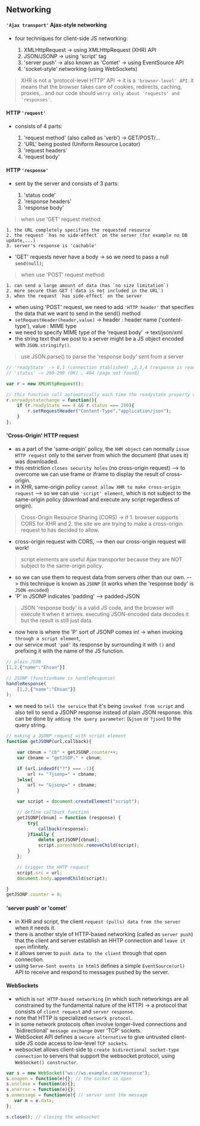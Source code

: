 ## Networking

#### `'Ajax transport'` Ajax-style networking

* four techniques for client-side JS networking:

    1. XMLHttpRequest -> using XMLHttpRequest (XHR) API
    2. JSON/JSONP -> using 'script' tag
    3. 'server push' -> also known as 'Comet' -> using EventSource API
    4. 'socket-style' networking (using WebSockets)

> XHR is not a 'protocol-level HTTP' API -> it is a `'browser-level' API`. it means that the browser takes care of cookies, redirects, caching, proxies,.. and our code should `worry only about 'requests' and 'responses'`.

#### HTTP `'request'`

* consists of 4 parts:

    1. 'request method' (also called as 'verb') -> GET/POST/...
    2. 'URL' being posted (Uniform Resource Locator)
    3. 'request headers'
    4. 'request body'

#### HTTP `'response'`

* sent by the server and consists of 3 parts:

    1. 'status code'
    2. 'response headers'
    3. 'response body'

> when use 'GET' request method:

    1. the URL completely specifies the requested resource
    2. the request `has no side-effect` on the server (for example no DB update,...)
    3. server's response is 'cachable'

* 'GET' requests never have a body -> so we need to pass a null `send(null)`;

> when use 'POST' request method:

    1. can send a large amount of data (has `no size limitation`)
    2. more secure than GET (`data is not included in the URL`)
    3. when the request `has side-effect` on the server

* when using 'POST' request, we need to add `'HTTP header'` that specifies the data that we want to send in the send() method
* `setRequestHeader(header,value)` -> header : header name ('content-type'), value : MIME type
* we need to specify MIME type of the 'request body' -> text/json/xml
* the string text that we post to a server might be a JS object encoded with `JSON.stringify()`.

> use JSON.parse() to parse the 'response body' sent from a server

```js
// 'readyState' -> 0,1 (connection stablished) ,2,3,4 (response is ready)
// 'status' -> 200-299 (OK) , 404 (page not found)

var r = new XMLHttpRequest();

// this function call automatically each time the readystate property changes
r.onreadystatechange = function(){
    if (r.readyState === 4 && r.status === 200){
        r.setRequestHeader("Content-Type","application/json");
    }
};
```

#### 'Cross-Origin' HTTP request

* as a part of the 'same-origin' policy, the `XHM object` can normally `issue HTTP request` only to the server from which the document (that uses it) was downloaded.
* this restriction `closes security holes` (no cross-origin request) --> to overcome we can use frame or iframe to display the result of cross-origin.
* in XHR, same-origin policy `cannot allow XHR to make cross-origin request` --> so we can use `'script' element`, which is not subject to the same-origin policy (download and execute any script regardless of origin).

> Cross-Origin Resource Sharing (CORS) -> if 1. browser supports CORS for XHR and 2. the site we are trying to make a cross-origin request to has decided to allow.

* cross-origin request with CORS, --> then our cross-origin request will work!

> script elements are useful Ajax transporter because they are NOT subject to the same-origin policy.

* so we can use them to request data from servers other than our own. --> this technique is known as `JSONP` (it works when the 'response body' is `JSON-encoded`)
* 'P' in JSONP indicates 'padding' --> padded-JSON

> JSON 'response body' is a valid JS code, and the browser will execute it when it arrives. executing JSON-encoded data decodes it but the result is still just data.

* now here is where the 'P' sort of JSONP comes in! -> when invoking `through a script element`,
* our service must `'pad'` its response by surrounding it with `()` and prefixing it with the name of the JS function.

```js
// plain JSON
[1,2,{"name":"Ehsan"}]

// JSONP (functionName is handleResponse)
handleResponse(
    [1,2,{"name":"Ehsan"}]
);
```

* we need to `tell the service` that it's being `invoked from script` and also tell to send a JSONP response instead of plain JSON response. this can be done by `adding the query parameter`: (`&json` or `?json`) to the query string.

```js
// making a JSONP request with script element
function getJSONP(url,callback){

    var cbnum = "cb" + getJSONP.counter++;
    var cbname = "getJSOP." + cbnum;

    if (url.indexOf("?") === -1){
        url += "?jsonp=" + cbname;
    }else{
        url += "&jsonp=" + cbname;
    }

    var script = document.createElement("script");

    // define callback function
    getJSONP[cbnum] = function (response) {
        try{
            callback(response);
        }finally {
            delete getJSONP[cbnum];
            script.parentNode.removeChild(script);
        }
    };

    // trigger the HHTP request
    script.src = url;
    document.body.appendChild(script);

}
getJSONP.counter = 0;
```

#### 'server push' or 'comet'

* in XHR and script, the client `request (pulls) data from the server` when it needs it.
* there is another style of HTTP-based networking (called as `server push`) that the client and server establish an HHTP connection and `leave it open` infinitely.
* it allows server to `push data to the client` through that open connection.
* using `Serve-Sent events in html5` defines a simple `EventSource(url)` API to receive and respond to messages pushed by the server.

#### WebSockets

* which is `not HTTP-based networking` (in which such networkings are all constrained by the fundamental nature of the HTTP) -> a protocol that consists of `client request` and `server response`.
* note that HTTP is specialized `network protocol`.
* in some network protocols often involve longer-lived connections and 'bidirectional' `message exchange` over 'TCP' sockets.
* WebSocket API defines a `secure alternative` to give untrusted client-side JS code access to low-level `TCP sockets`.
* websocket allows client-side to `create bidirectional socket-type connection` to servers that support the websocket protocol, using `WebSocket() constructor`.

```js
var s = new WebSocket("ws://ws.example.com/resource");
s.onopen = function(e){}; // the socket is open
s.onclose = function(e){};
s.onerror = function(e){};
s.onmessage = function(e){ // server sent the message
   var m = e.data;
};

s.close(); // closing the websocket
```
